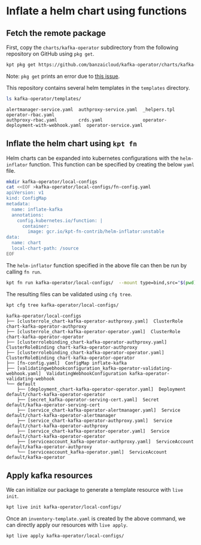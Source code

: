 # Inflate a helm chart using functions

## Fetch the remote package

First, copy the `charts/kafka-operator` subdirectory from the following repository on GitHub using `pkg get`.

```sh
kpt pkg get https://github.com/banzaicloud/kafka-operator/charts/kafka-operator kafka-operator
```

Note: `pkg get` prints an error due to [this issue](https://github.com/GoogleContainerTools/kpt/issues/838).

This repository contains several helm templates in the `templates` directory.

```sh
ls kafka-operator/templates/
```

```
alertmanager-service.yaml  authproxy-service.yaml  _helpers.tpl                           operator-rbac.yaml
authproxy-rbac.yaml        crds.yaml               operator-deployment-with-webhook.yaml  operator-service.yaml
```

## Inflate the helm chart using `kpt fn`

Helm charts can be expanded into kubernetes configurations with the `helm-inflator` function. This function can be specified by creating the below `yaml` file.

```sh
mkdir kafka-operator/local-configs
cat <<EOF >kafka-operator/local-configs/fn-config.yaml
apiVersion: v1
kind: ConfigMap
metadata:
  name: inflate-kafka
  annotations:
    config.kubernetes.io/function: |
      container:
        image: gcr.io/kpt-fn-contrib/helm-inflator:unstable
data:
  name: chart
  local-chart-path: /source
EOF
```

The `helm-inflator` function specified in the above file can then be run by calling `fn run`.

```sh
kpt fn run kafka-operator/local-configs/  --mount type=bind,src="$(pwd)"/kafka-operator,dst=/source --as-current-user
```

The resulting files can be validated using `cfg tree`.

```sh
kpt cfg tree kafka-operator/local-configs/
```

```
kafka-operator/local-configs
├── [clusterrole_chart-kafka-operator-authproxy.yaml]  ClusterRole chart-kafka-operator-authproxy
├── [clusterrole_chart-kafka-operator-operator.yaml]  ClusterRole chart-kafka-operator-operator
├── [clusterrolebinding_chart-kafka-operator-authproxy.yaml]  ClusterRoleBinding chart-kafka-operator-authproxy
├── [clusterrolebinding_chart-kafka-operator-operator.yaml]  ClusterRoleBinding chart-kafka-operator-operator
├── [fn-config.yaml]  ConfigMap inflate-kafka
├── [validatingwebhookconfiguration_kafka-operator-validating-webhook.yaml]  ValidatingWebhookConfiguration kafka-operator-validating-webhook
└── default
    ├── [deployment_chart-kafka-operator-operator.yaml]  Deployment default/chart-kafka-operator-operator
    ├── [secret_kafka-operator-serving-cert.yaml]  Secret default/kafka-operator-serving-cert
    ├── [service_chart-kafka-operator-alertmanager.yaml]  Service default/chart-kafka-operator-alertmanager
    ├── [service_chart-kafka-operator-authproxy.yaml]  Service default/chart-kafka-operator-authproxy
    ├── [service_chart-kafka-operator-operator.yaml]  Service default/chart-kafka-operator-operator
    ├── [serviceaccount_kafka-operator-authproxy.yaml]  ServiceAccount default/kafka-operator-authproxy
    └── [serviceaccount_kafka-operator.yaml]  ServiceAccount default/kafka-operator
```

## Apply kafka resources

We can initialize our package to generate a template resource with `live init`.

```sh
kpt live init kafka-operator/local-configs/
```

Once an `inventory-template.yaml` is created by the above command, we can directly
apply our resources with `live apply`.

```sh
kpt live apply kafka-operator/local-configs/
```
